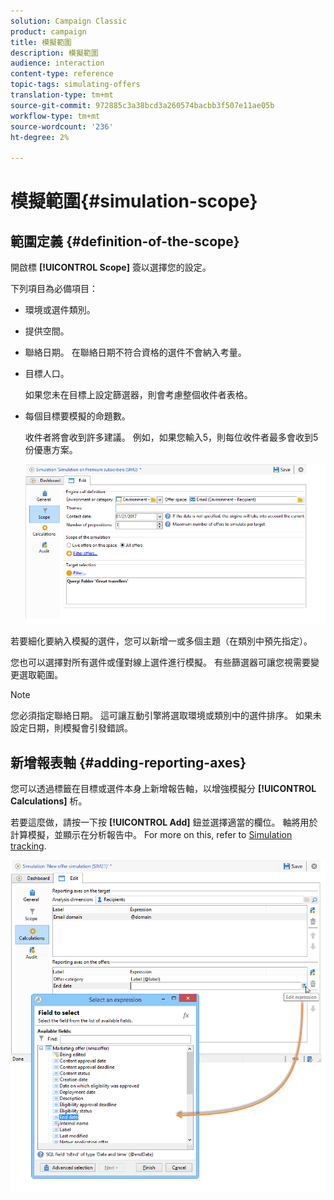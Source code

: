 ```yaml
---
solution: Campaign Classic
product: campaign
title: 模擬範圍
description: 模擬範圍
audience: interaction
content-type: reference
topic-tags: simulating-offers
translation-type: tm+mt
source-git-commit: 972885c3a38bcd3a260574bacbb3f507e11ae05b
workflow-type: tm+mt
source-wordcount: '236'
ht-degree: 2%

---
```



# 模擬範圍{#simulation-scope}

## 範圍定義 {#definition-of-the-scope}

開啟標 **[!UICONTROL Scope]** 簽以選擇您的設定。

下列項目為必備項目：

* 環境或選件類別。
* 提供空間。
* 聯絡日期。 在聯絡日期不符合資格的選件不會納入考量。
* 目標人口。

   如果您未在目標上設定篩選器，則會考慮整個收件者表格。

* 每個目標要模擬的命題數。

   收件者將會收到許多建議。 例如，如果您輸入5，則每位收件者最多會收到5份優惠方案。

   ![](assets/offer_simulation_009.png)

若要細化要納入模擬的選件，您可以新增一或多個主題（在類別中預先指定）。

您也可以選擇對所有選件或僅對線上選件進行模擬。 有些篩選器可讓您視需要變更選取範圍。

>[!NOTE]
>
>您必須指定聯絡日期。 這可讓互動引擎將選取環境或類別中的選件排序。 如果未設定日期，則模擬會引發錯誤。

## 新增報表軸 {#adding-reporting-axes}

您可以透過標籤在目標或選件本身上新增報告軸，以增強模擬分 **[!UICONTROL Calculations]** 析。

若要這麼做，請按一下按 **[!UICONTROL Add]** 鈕並選擇適當的欄位。 軸將用於計算模擬，並顯示在分析報告中。 For more on this, refer to [Simulation tracking](../../interaction/using/simulation-tracking.md).

![](assets/offer_simulation_011.png)

